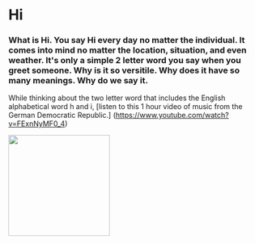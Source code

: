 # **Hi**

### What is Hi. You say Hi every day no matter the individual. It comes into mind no matter the location, situation, and even weather. It's only a simple 2 letter word you say when you greet someone. Why is it so versitile. Why does it have so many meanings. Why do we say it.
While thinking about the two letter word that includes the English alphabetical word h and i, [listen to this 1 hour video of music from the German Democratic Republic.] (https://www.youtube.com/watch?v=FExnNyMF0_4)

<img src="https://upload.wikimedia.org/wikipedia/commons/thumb/6/60/19860503400NR_Berlin_Palast_der_Republik_Marx-Engels-Platz.jpg/1920px-19860503400NR_Berlin_Palast_der_Republik_Marx-Engels-Platz.jpg" data-canonical-src="https://www.youtube.com/watch?v=FExnNyMF0_4" width="200" />
